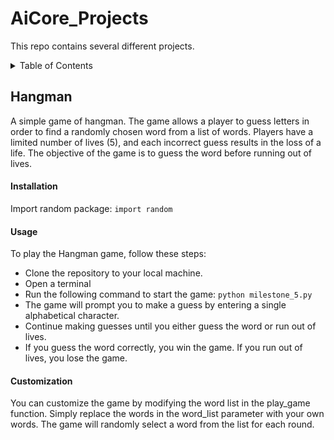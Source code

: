 # AiCore_Projects
This repo contains several different projects.

<!-- TABLE OF CONTENTS -->
<details> 
  <summary>Table of Contents</summary> 
  <ol> 
    <li> <a href="#Hangman">Hangman</a> 
      <ul> 
        <li><a href="#installation">Installation</a></li> 
        <li><a href="#usage">Usage</a></li> 
        <li><a href="#customization">Customization</a></li> 
      </ul> 
    </li> 
  </ol> 
</details> 

## Hangman
A simple game of hangman. 
The game allows a player to guess letters in order to find a randomly chosen word from a list of words. 
Players have a limited number of lives (5), and each incorrect guess results in the loss of a life. The objective of the game is to guess the word before running out of lives.


#### Installation
Import random package:
`import random`

#### Usage
To play the Hangman game, follow these steps:
- Clone the repository to your local machine.
- Open a terminal
- Run the following command to start the game:
`python milestone_5.py`
- The game will prompt you to make a guess by entering a single alphabetical character.
- Continue making guesses until you either guess the word or run out of lives.
- If you guess the word correctly, you win the game. If you run out of lives, you lose the game.

#### Customization
You can customize the game by modifying the word list in the play_game function. Simply replace the words in the word_list parameter with your own words. 
The game will randomly select a word from the list for each round.
